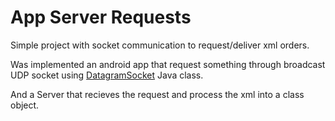 # App Server Requests
Simple project with socket communication to request/deliver xml orders.

Was implemented an android app that request something through broadcast UDP socket using 
[DatagramSocket](https://docs.oracle.com/javase/7/docs/api/java/net/DatagramSocket.html) Java class.

And a Server that recieves the request and process the xml into a class object.
